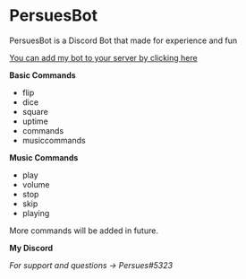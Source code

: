 # PersuesBot
PersuesBot is a Discord Bot that made for experience and fun

[You can add my bot to your server by clicking here](https://discordapp.com/api/oauth2/authorize?client_id=440163732383989761&permissions=0&scope=bot)



**Basic Commands**
- flip     
- dice          
- square        
- uptime
- commands
- musiccommands 

**Music Commands**
- play
- volume
- stop
- skip
- playing

More commands will be added in future.

**My Discord**

*For support and questions -> Persues#5323*
 
